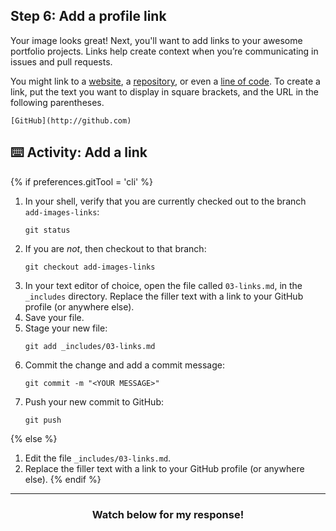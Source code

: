 ## Step 6: Add a profile link

Your image looks great! Next, you'll want to add links to your awesome portfolio projects. Links help create context when you’re communicating in issues and pull requests.

You might link to a [website](https://github.com/), a [repository](https://github.com/github/training-kit), or even a [line of code](https://github.com/github/training-kit/blob/master/resources/learning-path/index.html#L32). To create a link, put the text you want to display in square brackets, and the URL in the following parentheses.

```
[GitHub](http://github.com)
```

## :keyboard: Activity: Add a link

{% if preferences.gitTool = 'cli' %}
1. In your shell, verify that you are currently checked out to the branch `add-images-links`:
      ```shell
      git status
      ```
1. If you are _not_, then checkout to that branch:
      ```shell
      git checkout add-images-links
      ```
1. In your text editor of choice, open the file called `03-links.md`, in the `_includes` directory. Replace the filler text with a link to your GitHub profile (or anywhere else).
1. Save your file.
1. Stage your new file:
      ```shell
      git add _includes/03-links.md
      ```
1. Commit the change and add a commit message:
      ```shell
      git commit -m "<YOUR MESSAGE>"
      ```
1. Push your new commit to GitHub:
      ```shell
      git push
      ```
{% else %}
1. Edit the file `_includes/03-links.md`.
1. Replace the filler text with a link to your GitHub profile (or anywhere else).
{% endif %}

<hr>
<h3 align="center">Watch below for my response!</h3>
